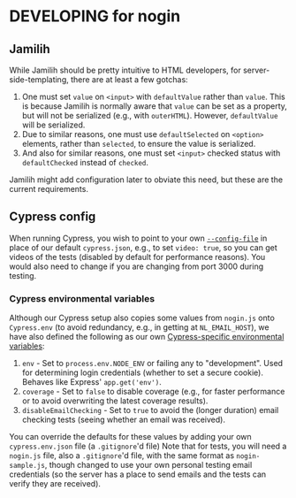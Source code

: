 # DEVELOPING for nogin

## Jamilih

While Jamilih should be pretty intuitive to HTML developers, for
server-side-templating, there are at least a few gotchas:

1. One must set `value` on `<input>` with `defaultValue` rather than
    `value`. This is because Jamilih is normally aware that `value`
    can be set as a property, but will not be serialized (e.g., with
    `outerHTML`). However, `defaultValue` will be serialized.
2. Due to similar reasons, one must use `defaultSelected` on
    `<option>` elements, rather than `selected`, to ensure the value
    is serialized.
3. And also for similar reasons, one must set `<input>` checked status
    with `defaultChecked` instead of `checked`.

Jamilih might add configuration later to obviate this need, but these
are the current requirements.

## Cypress config

When running Cypress, you wish to point to your own [`--config-file`](https://docs.cypress.io/guides/references/configuration.html#Options)
in place of our default `cypress.json`, e.g., to set `video: true`,
so you can get videos of the tests (disabled by default for performance
reasons). You would also need to change if you are changing from port
3000 during testing.

### Cypress environmental variables

Although our Cypress setup also copies some values from `nogin.js`
onto `Cypress.env` (to avoid redundancy, e.g., in getting at
`NL_EMAIL_HOST`), we have also defined the following as our own
[Cypress-specific environmental variables](https://docs.cypress.io/guides/guides/environment-variables.html#Setting):

1. `env` - Set to `process.env.NODE_ENV` or failing any to "development".
    Used for determining login credentials (whether to set a secure cookie).
    Behaves like Express' `app.get('env')`.
1. `coverage` - Set to `false` to disable coverage (e.g., for faster
    performance or to avoid overwriting the latest coverage results).
1. `disableEmailChecking` - Set to `true` to avoid the (longer duration)
    email checking tests (seeing whether an email was received).

You can override the defaults for these values by adding your own
`cypress.env.json` file (a `.gitignore`'d file) Note that for tests,
you will need a `nogin.js` file, also a `.gitignore`'d file, with the
same format as `nogin-sample.js`, though changed to use your own
personal testing email credentials (so the server has a place to send
emails and the tests can verify they are received).
